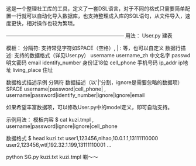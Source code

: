 这是一个整理社工库的工具，定义了一套DSL语言，对于不同的格式只需要简单配置一行就可以自动化导入数据库，也支持整理成入库的SQL语句，从文件导入，速度更快，相对操作也较为繁琐。

———————————————————————
用法：
User.py 建表

模板：
分隔符: 支持常见字符如SPACE（空格）, | : 等，也可以自定义
数据行描述: 
支持的数据格式（详见User.py）
username 
username_zh 中文名字
passwd 明文密码
email
identify_number 身份证18位
cell_phone 手机号码
ip_addr ip地址
living_place 住址

数据格式描述示例
分隔符 数据描述（以'|'分割，ignore是需要忽略的数据项）
SPACE username|password|cell_phone|
, username|password|identify_number|ignore|ignore|email

如果希望丰富数据项，可以修改User.py中的model定义，即可自动支持。

示例用法：
模板内容
$ cat kuzi.tmpl
, username|password|ignore|ignore|cell_phone

数据格式
$ head kuzi.txt
user1,123456,nihao,10.0.1.1,13111110000
user2,123456,wtf,192.32.1.199,13111110001
...

python SG.py kuzi.txt kuzi.tmpl
唰～～